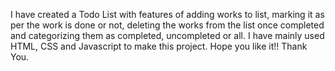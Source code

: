 I have created a Todo List with features of adding works to list, marking it as per the work is done or not, deleting the works from the list once completed and categorizing them as completed, uncompleted or all.
I have mainly used HTML, CSS and Javascript to make this project.
Hope you like it!! Thank You.
